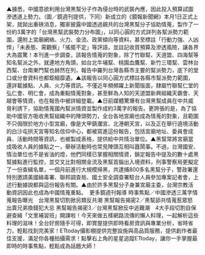 ▲據悉，中國意欲利用台灣黑幫分子作為侵台時的武裝內應，因此投入預算試圖滲透道上勢力。（圖／鏡週刊提供，下同）新成立的《鏡報新聞網》本月1日正式上架，就拋出重磅消息，獨家披露中國透過親共的台灣黑幫分子協助情蒐，製作了一份約3萬字的「台灣黑幫武裝勢力分布圖」，以同心圓的方式詳列各幫派勢力範圍，還附上宮廟網絡、火力、金流、政黨傾向等資料，甚至標註「行動力強、人凶悍」「未表態、需觀察」「搖擺不定」等評語，並註記收買預算及滲透風險，讓各界大為震驚！本刊進一步調查，該報告情蒐的對象，除了竹聯幫、天道盟、四海幫等知名幫派之外，就連地方角頭，如台北牛埔幫、桃園血鷹幫、新竹三環幫、雲林台西幫、台南東門幫也赫然在列，報告中羅列台灣各縣市主要的幫派勢力，底下的堂口或分會資料也都鉅細靡遺。▲該報告以同心圓方式標註各縣市幫派勢力範圍，還詳載據點、人員、火力等資訊。不僅近年頻頻躍上新聞版面，隸屬竹聯幫仁堂的弘仁會、明仁會，成為重點情蒐對象，甚至鮮為人知的天道盟新興組織天霸會、天越會等情資，也在報告中被詳細登載。▲日前媒體驚爆有台灣黑幫成員在中共威脅利誘下，協助情蒐國內幫派情資並製作成約3萬字的報告。更誇張的是，為了協助中國官方吸收黑幫組織中的陣頭勢力，全台各地宮廟也成為情蒐的對象，且範圍不只侷限於地方小型宮廟，像是大甲鎮瀾宮、北港朝天宮，以及正在舉行遶境活動的白沙屯拱天宮等知名信仰中心，都被寫進這份報告，包括宮廟地址、委員會成員、活動時間等資訊，也被製成表格，提供給中共情治單位。▲黑幫常將宮廟當成吸收人員的據點之一，舉辦活動時也常見陣頭互相叫囂鬧事。不過，台灣國安、情治單位也不是省油的燈，他們同樣已掌握相關情資，鎖定報告中提及的數十處黑幫據點進行監控，並交叉比對相關金流及黑幫首腦出入境資料，刑事警察局更擬定了一份查緝名單，一個月前進行大規模掃黑，共逮捕800多名黑幫分子，警政署還特別邀請美國緝毒署、聯邦調查局、國土安全調查署駐台人員參加專案記者會，上述行動據說都與這份報告有關。▲由於許多黑幫分子身兼宮廟主委，台灣宗教活動資訊因此也成為中國情蒐重點。 
更多鏡週刊報導
時事焦點／中國滲透三萬字情蒐報告曝光　台灣黑幫切割掀另類反共潮
黑幫報告揭密2／黑幫舔共情蒐惹眾怒　出賣兄弟換錢犯大忌
黑幫報告揭密3／台灣黑幫掀反中逃難潮　4大手段切割自保避查緝「文里補習班」開課啦！今天來做五樣網路流傳的懶人料理，一起解析這些料理的滋味！全台好房隨手可得，即賞屋提供即時看房資訊與專業分析，省時省力，輕鬆找到完美家！ETtoday攝影棚提供完整設施與高品質服務，提供創作者最佳支援，滿足你各種拍攝需求！點擊右上角的星星追蹤ETtoday，讓你一手掌握最即時的時事焦點，輕鬆成為話題大師！